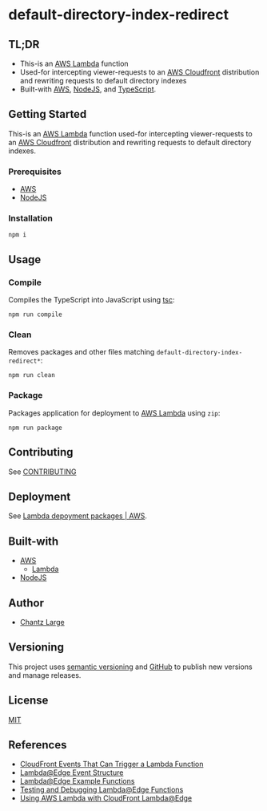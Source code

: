 # default-directory-index-redirect

## TL;DR

- This-is an [AWS Lambda](https://aws.amazon.com/lambda/) function
- Used-for intercepting viewer-requests to an [AWS Cloudfront](https://aws.amazon.com/cloudfront/) distribution and rewriting requests to default directory indexes
- Built-with [AWS](https://aws.amazon.com/), [NodeJS](https://nodejs.org/), and [TypeScript](https:typescriptlang.org).

## Getting Started

This-is an [AWS Lambda](https://aws.amazon.com/lambda/) function used-for intercepting viewer-requests to an [AWS Cloudfront](https://aws.amazon.com/cloudfront/) distribution and rewriting requests to default directory indexes.

### Prerequisites

- [AWS](https://aws.amazon.com/)
- [NodeJS](https://nodejs.org/)

### Installation

```shell
npm i
```

## Usage

### Compile

Compiles the TypeScript into JavaScript using [tsc](https://www.npmjs.com/package/typescript):

```shell
npm run compile
```

### Clean

Removes packages and other files matching `default-directory-index-redirect*`:

```shell
npm run clean
```

### Package

Packages application for deployment to [AWS Lambda](https://aws.amazon.com/lambda/) using `zip`:

```shell
npm run package
```

## Contributing

See [CONTRIBUTING](./CONTRIBUTING.md)

## Deployment

See [Lambda depoyment packages | AWS](https://docs.aws.amazon.com/lambda/latest/dg/gettingstarted-package.html).

## Built-with

- [AWS](https://docs.aws.amazon.com/index.html)
  - [Lambda](https://docs.aws.amazon.com/lambda)
- [NodeJS](https://nodejs.org/en/docs/)

## Author

- [Chantz Large](https://chantzlarge.com)

## Versioning

This project uses [semantic versioning](https://semver.org) and [GitHub](https://docs.github.com/en/repositories/releasing-projects-on-github/managing-releases-in-a-repository) to publish new versions and manage releases.

## License

[MIT](./LICENSE)

## References

- [CloudFront Events That Can Trigger a Lambda Function](https://docs.aws.amazon.com/AmazonCloudFront/latest/DeveloperGuide/lambda-cloudfront-trigger-events.html)
- [Lambda@Edge Event Structure](https://docs.aws.amazon.com/AmazonCloudFront/latest/DeveloperGuide/lambda-event-structure.html)
- [Lambda@Edge Example Functions](https://docs.aws.amazon.com/AmazonCloudFront/latest/DeveloperGuide/lambda-examples.html)
- [Testing and Debugging Lambda@Edge Functions](https://docs.aws.amazon.com/AmazonCloudFront/latest/DeveloperGuide/lambda-edge-testing-debugging.html)
- [Using AWS Lambda with CloudFront Lambda@Edge](https://docs.aws.amazon.com/lambda/latest/dg/lambda-edge.html)
